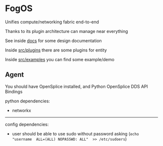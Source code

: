 # FogOS


Unifies compute/networking fabric end-to-end

Thanks to its plugin architecture can manage near everything

See inside [docs](https://github.com/atolab/FogOS/tree/master/docs) for some design documentation

Inside [src/plugins](https://github.com/atolab/FogOS/tree/master/src/plugins) there are some plugins for entity

Inside [src/examples](https://github.com/atolab/FogOS/tree/master/src/examples) you can find some example/demo



## Agent

You should have OpenSplice installed, and Python OpenSplice DDS API Bindings


python dependencies:

- networkx

---

config dependencies:

- user should be able to use sudo without password asking (`echo "username  ALL=(ALL) NOPASSWD: ALL"  >> /etc/sudoers`)

